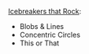 
[Icebreakers that Rock](https://www.cultofpedagogy.com/classroom-icebreakers/):
* Blobs & Lines
* Concentric Circles
* This or That
